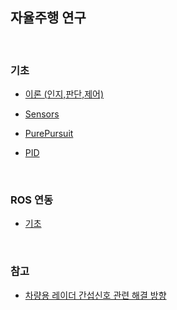 ## 자율주행 연구

<br>

### 기초

- [이론 (인지,판단,제어)](https://github.com/windy825/autonomous-driving/blob/master/%EC%9D%B8%EC%A7%80_%ED%8C%90%EB%8B%A8_%EC%A0%9C%EC%96%B4.md)
- [Sensors](https://github.com/windy825/autonomous-driving/blob/master/Sensors.md)

- [PurePursuit](https://github.com/windy825/autonomous-driving/blob/master/PurePursuit.md)

- [PID](https://github.com/windy825/autonomous-driving/blob/master/PID.md)

<br>

### ROS 연동

- [기초](https://github.com/windy825/autonomous-driving/blob/master/ROS.md)

<br>

### 참고

- [차량용 레이더 간섭신호 관련 해결 방향](https://github.com/windy825/autonomous-driving/blob/master/%EC%B0%A8%EB%9F%89%EC%9A%A9%20%EB%A0%88%EC%9D%B4%EB%8D%94%20%EA%B0%84%EC%84%AD%EC%8B%A0%ED%98%B8%20%EC%98%81%ED%96%A5%EC%84%B1%20%EC%97%B0%EA%B5%AC.pdf)
